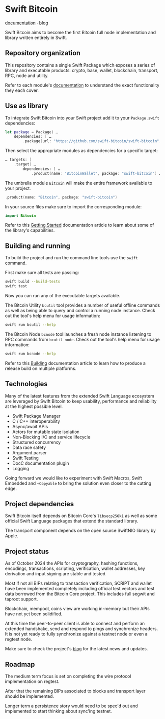 # Swift Bitcoin

[documentation](https://swift-bitcoin.github.io/docc/documentation/bitcoin/) ∙ [blog](https://swift-bitcoin.github.io)

Swift Bitcoin aims to become the first Bitcoin full node implementation and library written entirely in Swift.

## Repository organization

This repository contains a single Swift Package which exposes a series of library and executable products: crypto, base, wallet, blockchain, transport, RPC, node and utility.

Refer to each module's [documentation](https://swift-bitcoin.github.io/docc/documentation/bitcoin/) to understand the exact functionality they each cover.

## Use as library

To integrate Swift Bitcoin into your Swift project add it to your `Package.swift` dependencies:

```swift
let package = Package( …
    dependencies: [ …
        .package(url: "https://github.com/swift-bitcoin/swift-bitcoin", branch: "develop") …
```

Then select the appropriate modules as dependencies for a specific target:

```swift
… targets: [
    .target( …
        dependencies: [ …
            .product(name: "BitcoinWallet", package: "swift-bitcoin") …
```

The umbrella module `Bitcoin` will make the entire framework available to your project.

```swift
.product(name: "Bitcoin", package: "swift-bitcoin") 
``` 

In your source files make sure to import the corresponding module:

```swift
import Bitcoin
```

Refer to this [Getting Started](https://swift-bitcoin.github.io/docc/documentation/bitcoin/gettingstarted) documentation article to learn about some of the library's capabilities.

## Building and running

To build the project and run the command line tools use the `swift` command.

First make sure all tests are passing:

```bash
swift build --build-tests
swift test
```

Now you can run any of the executable targets available.

The Bitcoin Utility `bcutil` tool provides a number of useful offline commands as well as being able to query and control a running node instance. Check out the tool's help menu for usage information:

```bash
swift run bcutil --help
```

The Bitcoin Node `bcnode` tool launches a fresh node instance listening to RPC commands from `bcutil node`. Check out the tool's help menu for usage information:

```bash
swift run bcnode --help
```

Refer to this [Building](https://swift-bitcoin.github.io/docc/documentation/bitcoin/building) documentation article to learn how to produce a release build on multiple platforms.

## Technologies

Many of the latest features from the extended Swift Language ecosystem are leveraged by Swift Bitcoin to keep usability, performance and reliability at the highest possible level.

- Swift Package Manager
- C / C++ interoperability
- Async/await APIs
- Actors for mutable state isolation
- Non-Blocking I/O and service lifecycle
- Structured concurrency
- Data race safety
- Argument parser
- Swift Testing
- DocC documentation plugin
- Logging

Going forward we would like to experiment with Swift Macros, Swift Embedded and `~Copyable` to bring the solution even closer to the cutting edge.

## Project dependencies

Swift Bitcoin itself depends on Bitcoin Core's `libsecp256k1` as well as some official Swift Language packages that extend the standard library.

The transport component depends on the open source SwiftNIO library by Apple. 

## Project status

As of October 2024 the APIs for cryptography, hashing functions, encodings, transactions, scripting, verification, wallet addresses, key derivation and input signing are stable and tested.

Most if not all BIPs relating to transaction verification, SCRIPT and wallet have been implemented completely including official test vectors and test data borrowed from the Bitcoin Core project. This includes full segwit and taproot support.

Blockchain, mempool, coins view are working in-memory but their APIs have not yet been solidified.

At this time the peer-to-peer client is able to connect and perform an extended handshake, send and respond to pings and synchronize headers. It is not yet ready to fully synchronize against a testnet node or even a regtest node.

Make sure to check the project's [blog](https://swift-bitcoin.github.io) for the latest news and updates. 

## Roadmap

The medium term focus is set on completing the wire protocol implementation on regtest.

After that the remaining BIPs associated to blocks and transport layer should be implemented.

Longer term a persistence story would need to be spec'd out and implemented to start thinking about sync'ing testnet. 
